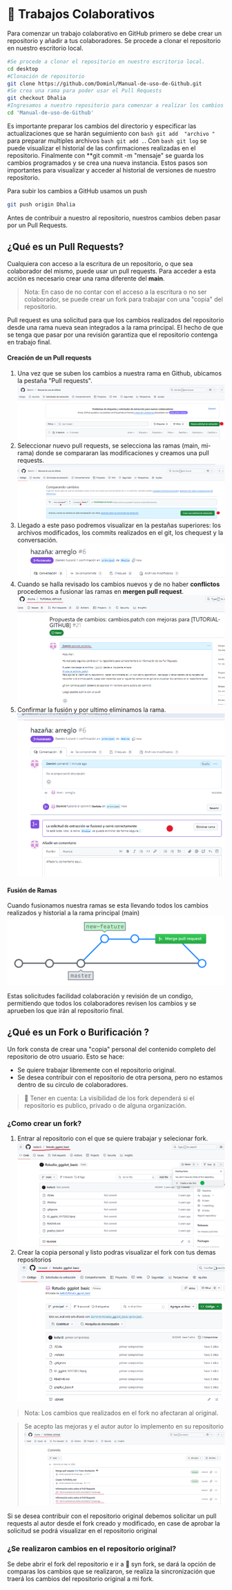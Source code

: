 # 💪 Trabajos Colaborativos  
Para comenzar un trabajo colaborativo en GitHub primero se debe crear un repositorio y añadir a tus colaboradores. 
Se procede a clonar el repositorio en nuestro escritorio local.
```bash
#Se procede a clonar el repositorio en nuestro escritorio local.  
cd desktop
#Clonación de repositorio 
git clone https://github.com/Dominl/Manual-de-uso-de-Github.git 
#Se crea una rama para poder usar el Pull Requests
git checkout Dhalia
#Ingresamos a nuestro repositorio para comenzar a realizar los cambios
cd 'Manual-de-uso-de-Github'
```
Es importante preparar los cambios del directorio y especificar las actualizaciones que se harán seguimiento con ```bash git add  "archivo "``` para preparar multiples archivos ```bash git add .```.
Con ```bash git log``` se puede visualizar el historial de las confirmaciones realizadas en el repositorio.
Finalmente con **git commit -m "mensaje" se guarda los cambios programados  y se crea una nueva instancia.
Estos pasos son importantes para visualizar y acceder al historial de versiones de nuestro repositorio.

Para subir los cambios a GitHub usamos un push
```bash
git push origin Dhalia
```

Antes de contribuir a nuestro al repositorio, nuestros cambios deben pasar por un Pull Requests.
## ¿Qué es un Pull Requests?
Cualquiera con acceso a la escritura de un repositorio, o que sea colaborador del mismo, puede usar un pull requests. Para acceder a esta acción es necesario crear una rama diferente del **main**.
> Nota: En caso de no contar con el acceso a la escritura o no ser colaborador, se puede crear un fork para trabajar con una "copia" del repositorio.

Pull request es una solicitud para que los cambios realizados del repositorio desde una rama nueva sean integrados a la rama principal. El hecho de que se tenga que pasar por una revisión garantiza que el repositorio contenga en trabajo final.
#### Creación de un Pull requests
1. Una vez que se suben los cambios a nuestra rama en Github, ubicamos la pestaña "Pull requests".
![Pul requests](https://github.com/Dominl/Manual-de-uso-de-Github/blob/main/Imagenes/pullrequests1.png)
2. Seleccionar nuevo pull requests, se selecciona las ramas (main, mi-rama)  donde se compararan las modificaciones y creamos una pull requests.
![Pul requests](https://github.com/Dominl/Manual-de-uso-de-Github/blob/main/Imagenes/pullrequests2.png)
3. Llegado a este paso podremos visualizar en la pestañas superiores: los archivos modificados, los commits realizados en el git, los chequest y la conversación.
![Pul requests](https://github.com/Dominl/Manual-de-uso-de-Github/blob/main/Imagenes/pullrequest3.png)
4. Cuando se halla revisado los cambios nuevos y de no haber **conflictos** procedemos a fusionar las ramas en **mergen pull request**.
![Pul requests](https://github.com/Dominl/Manual-de-uso-de-Github/blob/main/Imagenes/pull-Jhojha1.png)  
6. Confirmar la fusión y por ultimo eliminamos la rama.
![Pul requests](https://github.com/Dominl/Manual-de-uso-de-Github/blob/main/Imagenes/pullrequest4.png)

#### Fusión de Ramas
Cuando fusionamos nuestra ramas se esta llevando todos los cambios realizados y historial a la rama principal (main)
![Fusión de ramas](https://github.com/Dominl/Manual-de-uso-de-Github/blob/main/Imagenes/fusionramas.png) 

Estas solicitudes facilidad colaboración y revisión de un condigo, permitiendo que todos los colaboradores revisen los cambios y se aprueben los que irán al repositorio final.
## ¿Qué es un Fork o Burificación ?
Un fork consta de crear una "copia" personal del contenido completo del repositorio de otro usuario.
Esto se hace:
* Se quiere trabajar libremente con el repositorio original.
* Se desea contribuir con el repositorio de otra persona, pero no estamos dentro de su circulo de colaboradores.
> :eyes: Tener en cuenta: La visibilidad de los fork dependerá si el repositorio es publico, privado o de alguna organización.
### ¿Como crear un fork?
1. Entrar al repositorio con el que se quiere trabajar y selecionar fork.
![Fusión ramas](https://github.com/Dominl/Manual-de-uso-de-Github/blob/main/Imagenes/Fork1.png)
2. Crear la copia personal y listo podras visualizar el fork con tus demas repositorios
![Fusión ramas](https://github.com/Dominl/Manual-de-uso-de-Github/blob/main/Imagenes/Fork2.png)

> Nota: Los cambios que realizados en el fork no afectaran al original.

> Se acepto las mejoras y el autor autor lo implemento en su repositorio
![Pul requests](https://github.com/Dominl/Manual-de-uso-de-Github/blob/main/Imagenes/pull-Jhojha2.png)

Si se desea contribuir con el repositorio original debemos solicitar un pull requests al autor desde el fork creado y modificado, en case de aprobar la solicitud se podrá visualizar en el repositorio original

### ¿Se realizaron cambios en el repositorio original?

Se debe abrir el fork del repositorio e ir a :arrows_counterclockwise: syn fork, se dará la opción de comparas los cambios que se realizaron, se realiza la sincronización que traerá los cambios del repositorio original a mi fork.
